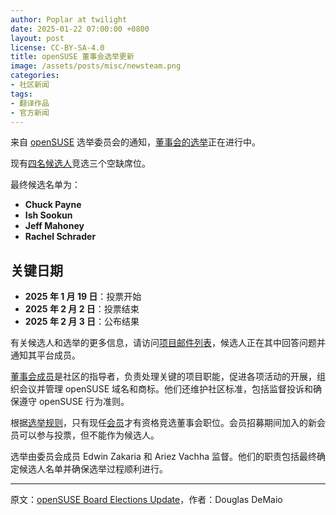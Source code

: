 ```yaml
---
author: Poplar at twilight
date: 2025-01-22 07:00:00 +0800
layout: post
license: CC-BY-SA-4.0
title: openSUSE 董事会选举更新
image: /assets/posts/misc/newsteam.png
categories:
- 社区新闻
tags:
- 翻译作品
- 官方新闻
---
```


来自 [openSUSE] 选举委员会的通知，[董事会的选举]正在进行中。

[openSUSE]: https://www.opensuse.org/
[董事会的选举]: https://en.opensuse.org/openSUSE:Board

现有[四名候选人]竞选三个空缺席位。

[四名候选人]: https://lists.opensuse.org/archives/list/project@lists.opensuse.org/thread/IQATUNHX4J4Z5ULCPYSW2TNXDCONV2M4/

最终候选名单为：

- **Chuck Payne**
- **Ish Sookun**
- **Jeff Mahoney**
- **Rachel Schrader**

## 关键日期

- **2025 年 1 月 19 日**：投票开始
- **2025 年 2 月 2 日**：投票结束
- **2025 年 2 月 3 日**：公布结果

有关候选人和选举的更多信息，请访问[项目邮件列表]，候选人正在其中回答问题并通知其平台成员。

[项目邮件列表]: https://lists.opensuse.org/archives/list/project@lists.opensuse.org/

[董事会成员]是社区的指导者，负责处理关键的项目职能，促进各项活动的开展，组织会议并管理 openSUSE 域名和商标。他们还维护社区标准，包括监督投诉和确保遵守 openSUSE 行为准则。

[董事会成员]: https://en.opensuse.org/openSUSE:Board

根据[选举规则]，只有现任[会员]才有资格竞选董事会职位。会员招募期间加入的新会员可以参与投票，但不能作为候选人。

[选举规则]: https://en.opensuse.org/openSUSE:Board_election_rules
[会员]: https://zh.opensuse.org/openSUSE:Members

选举由委员会成员 Edwin Zakaria 和 Ariez Vachha 监督。他们的职责包括最终确定候选人名单并确保选举过程顺利进行。

----

原文：[openSUSE Board Elections Update](https://news.opensuse.org/2025/01/20/board-elections-update/)，作者：Douglas DeMaio